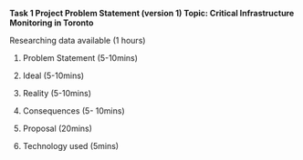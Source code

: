 **Task 1
Project Problem Statement (version 1)
Topic: Critical Infrastructure Monitoring in Toronto**

Researching data available (1 hours)

1. Problem Statement (5-10mins)

2. Ideal (5-10mins)

3. Reality (5-10mins)

4. Consequences (5- 10mins)

5. Proposal (20mins)

6. Technology used (5mins)
